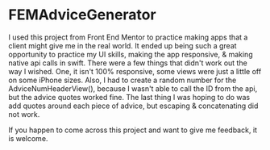 # FEMAdviceGenerator

 I used this project from Front End Mentor to practice making apps that a client might give me in the real world.
 It ended up being such a great opportunity to practice my UI skills, making the app responsive, & making native api calls in swift.
 There were a few things that didn't work out the way I wished. One, it isn't 100% responsive, some views were just a little 
 off on some iPhone sizes.
 Also, I had to create a random number for the AdviceNumHeaderView(), because I wasn't able to call the ID from the api, 
 but the advice quotes worked fine. The last thing I was hoping to do was add quotes around each piece of advice, 
 but escaping & concatenating did not work.
 
If you happen to come across this project and want to give me feedback, it is welcome.

